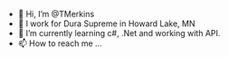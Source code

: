 - 👋 Hi, I’m @TMerkins
- 👀 I work for Dura Supreme in Howard Lake, MN
- 🌱 I’m currently learning c#, .Net and working with API.
- 📫 How to reach me ...

<!---
TMerkins/TMerkins is a ✨ special ✨ repository because its `README.md` (this file) appears on your GitHub profile.
You can click the Preview link to take a look at your changes.
--->
